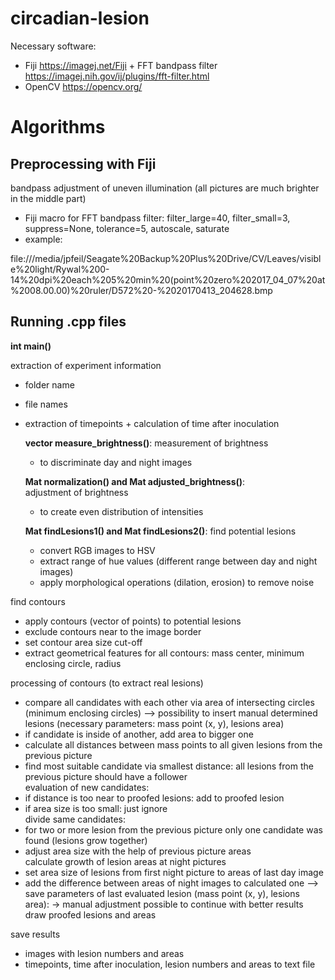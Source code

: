 # circadian-lesion

Necessary software: 
- Fiji https://imagej.net/Fiji + FFT bandpass filter https://imagej.nih.gov/ij/plugins/fft-filter.html
- OpenCV https://opencv.org/ 

# Algorithms									
									
## Preprocessing with Fiji

bandpass adjustment of uneven illumination (all pictures are much brighter in the middle part)									
- Fiji macro for FFT bandpass filter: filter_large=40, filter_small=3, suppress=None, tolerance=5, autoscale, saturate	
- example:

file:///media/jpfeil/Seagate%20Backup%20Plus%20Drive/CV/Leaves/visible%20light/Rywal%200-14%20dpi%20each%205%20min%20(point%20zero%202017_04_07%20at%2008.00.00)%20ruler/D572%20-%2020170413_204628.bmp

## Running .cpp files

**int main()**	

extraction of experiment information 								
- folder name									
- file names									
- extraction of timepoints + calculation of time after inoculation									

	**vector<int> measure_brightness()**:
	measurement of brightness									
	- to discriminate day and night images									

	**Mat normalization() and Mat adjusted_brightness()**:	
	adjustment of brightness									
	- to create even distribution of intensities									

	**Mat findLesions1() and Mat findLesions2()**:
	find potential lesions									
	- convert RGB images to HSV									
	- extract range of hue values (different range between day and night images)						
	- apply morphological operations (dilation, erosion) to remove noise									


find contours									
- apply contours (vector of points) to potential lesions									
- exclude contours near to the image border									
- set contour area size cut-off									
- extract geometrical features for all contours: mass center, minimum enclosing circle, radius									
									
processing of contours (to extract real lesions)									
- compare all candidates with each other via area of intersecting circles (minimum enclosing circles) --> possibility to insert manual determined lesions (necessary parameters: mass point (x, y), lesions area)
- if candidate is inside of another, add area to bigger one									
- calculate all distances between mass points to all given lesions from the previous picture									
- find most suitable candidate via smallest distance: all lesions from the previous picture should have a follower									
evaluation of new candidates:									
- if distance is too near to proofed lesions: add to proofed lesion									
- if area size is too small: just ignore									
divide same candidates:									
- for two or more lesion from the previous picture only one candidate was found (lesions grow together)									
- adjust area size with the help of previous picture areas									
calculate growth of lesion areas at night pictures									
- set area size of lesions from first night picture to areas of last day image 									
- add the difference between areas of night images to calculated one --> save parameters of last evaluated lesion (mass point (x, y), lesions area):							→ manual adjustment possible to continue with better results
draw proofed lesions and areas									
									
save results									
- images with lesion numbers and areas									
- timepoints, time after inoculation, lesion numbers and areas to text file									



